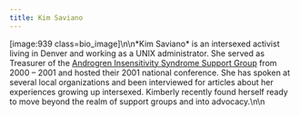 ```yaml
---
title: Kim Saviano
---
```


[image:939 class=bio_image]\n\n\*Kim Saviano\* is an intersexed activist living in Denver and working as a <span class="caps">UNIX</span> administrator. She served as Treasurer of the [Androgren Insensitivity Syndrome Support Group][1] from 2000 &#8211; 2001 and hosted their 2001 national conference. She has spoken at several local organizations and been interviewed for articles about her experiences growing up intersexed. Kimberly recently found herself ready to move beyond the realm of support groups and into advocacy.\n\n

 [1]: http://www.medhelp.org/www/ais/ "AISSG-USA"